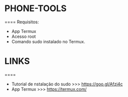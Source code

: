 # PHONE-TOOLS
====
Requisitos:
* App Termux
* Acesso root
* Comando sudo instalado no Termux.
# LINKS
====
* Tutorial de nstalação do sudo >>> https://goo.gl/Afzj4c
* App Termux >>> https://termux.com/
